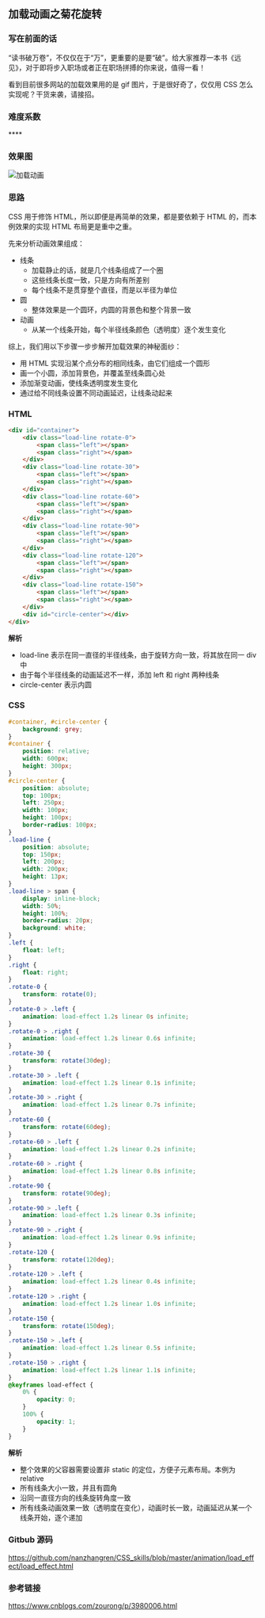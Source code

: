 ## 加载动画之菊花旋转

### 写在前面的话
“读书破万卷”，不仅仅在于“万”，更重要的是要“破”。给大家推荐一本书《远见》，对于即将步入职场或者正在职场拼搏的你来说，值得一看！    

看到目前很多网站的加载效果用的是 gif 图片，于是很好奇了，仅仅用 CSS 怎么实现呢？干货来袭，请接招。

### 难度系数
\****

### 效果图
![加载动画](https://raw.githubusercontent.com/nanzhangren/CSS_skills/master/animation/load_effect/load_effect.gif)

### 思路
CSS 用于修饰 HTML，所以即便是再简单的效果，都是要依赖于 HTML 的，而本例效果的实现 HTML 布局更是重中之重。   

先来分析动画效果组成：
- 线条
	- 加载静止的话，就是几个线条组成了一个圈
	- 这些线条长度一致，只是方向有所差别   
	- 每个线条不是贯穿整个直径，而是以半径为单位
- 圆
	- 整体效果是一个圆环，内圆的背景色和整个背景一致   
- 动画
	- 从某一个线条开始，每个半径线条颜色（透明度）逐个发生变化

综上，我们用以下步骤一步步解开加载效果的神秘面纱：   
- 用 HTML 实现沿某个点分布的相同线条，由它们组成一个圆形
- 画一个小圆，添加背景色，并覆盖至线条圆心处
- 添加渐变动画，使线条透明度发生变化
- 通过给不同线条设置不同动画延迟，让线条动起来

### HTML
``` html
<div id="container">
	<div class="load-line rotate-0">
		<span class="left"></span>
		<span class="right"></span>
	</div>
	<div class="load-line rotate-30">
		<span class="left"></span>
		<span class="right"></span>
	</div>
	<div class="load-line rotate-60">
		<span class="left"></span>
		<span class="right"></span>
	</div>
	<div class="load-line rotate-90">
		<span class="left"></span>
		<span class="right"></span>
	</div>
	<div class="load-line rotate-120">
		<span class="left"></span>
		<span class="right"></span>
	</div>
	<div class="load-line rotate-150">
		<span class="left"></span>
		<span class="right"></span>
	</div>
	<div id="circle-center"></div>
</div>
```
**解析**    
- load-line 表示在同一直径的半径线条，由于旋转方向一致，将其放在同一 div 中
- 由于每个半径线条的动画延迟不一样，添加 left 和 right 两种线条
- circle-center 表示内圆

### CSS
``` css
#container, #circle-center {
	background: grey;
}
#container {
	position: relative;
	width: 600px;
	height: 300px;
}
#circle-center {
	position: absolute;
	top: 100px;
	left: 250px;
	width: 100px;
	height: 100px;
	border-radius: 100px;
}
.load-line {
	position: absolute;
	top: 150px;
	left: 200px;
	width: 200px;
	height: 13px;
}
.load-line > span {
	display: inline-block;
	width: 50%;
	height: 100%;
	border-radius: 20px;
	background: white;
}
.left {
	float: left;
}
.right {
	float: right;
}
.rotate-0 {
	transform: rotate(0);
}
.rotate-0 > .left {
	animation: load-effect 1.2s linear 0s infinite;
}
.rotate-0 > .right {
	animation: load-effect 1.2s linear 0.6s infinite;
}
.rotate-30 {
	transform: rotate(30deg);
}
.rotate-30 > .left {
	animation: load-effect 1.2s linear 0.1s infinite;
}
.rotate-30 > .right {
	animation: load-effect 1.2s linear 0.7s infinite;
}
.rotate-60 {
	transform: rotate(60deg);
}
.rotate-60 > .left {
	animation: load-effect 1.2s linear 0.2s infinite;
}
.rotate-60 > .right {
	animation: load-effect 1.2s linear 0.8s infinite;
}
.rotate-90 {
	transform: rotate(90deg);
}
.rotate-90 > .left {
	animation: load-effect 1.2s linear 0.3s infinite;
}
.rotate-90 > .right {
	animation: load-effect 1.2s linear 0.9s infinite;
}
.rotate-120 {
	transform: rotate(120deg);
}
.rotate-120 > .left {
	animation: load-effect 1.2s linear 0.4s infinite;
}
.rotate-120 > .right {
	animation: load-effect 1.2s linear 1.0s infinite;
}
.rotate-150 {
	transform: rotate(150deg);
}
.rotate-150 > .left {
	animation: load-effect 1.2s linear 0.5s infinite;
}
.rotate-150 > .right {
	animation: load-effect 1.2s linear 1.1s infinite;
}
@keyframes load-effect {
	0% {
		opacity: 0;
	}
	100% {
		opacity: 1;
	}
}
```
**解析**   
- 整个效果的父容器需要设置非 static 的定位，方便子元素布局。本例为 relative
- 所有线条大小一致，并且有圆角
- 沿同一直径方向的线条旋转角度一致
- 所有线条动画效果一致（透明度在变化），动画时长一致，动画延迟从某一个线条开始，逐个递加

### Gitbub 源码
https://github.com/nanzhangren/CSS_skills/blob/master/animation/load_effect/load_effect.html

### 参考链接
https://www.cnblogs.com/zourong/p/3980006.html